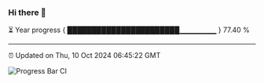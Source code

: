 ### Hi there 👋

⏳ Year progress { ███████████████████████▁▁▁▁▁▁▁ } 77.40 %

---

⏰ Updated on Thu, 10 Oct 2024 06:45:22 GMT

![Progress Bar CI](https://github.com/IshwaranRudhara/GIT-ACTION/workflows/Progress%20Bar%20CI/badge.svg)
